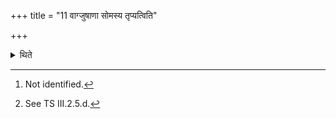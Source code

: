 +++
title = "11 वाग्जुषाणा सोमस्य तृप्यत्विति"

+++

<details><summary>थिते</summary>

11. Some (ritualists)[^1] think that the consuming (of the remnants of) all the Soma (scoops) (should be done) with vāg juṣāṇā somasya tr̥pyatu[^2]

[^1]: Not identified.   

[^2]: See TS III.2.5.d.  
</details>
